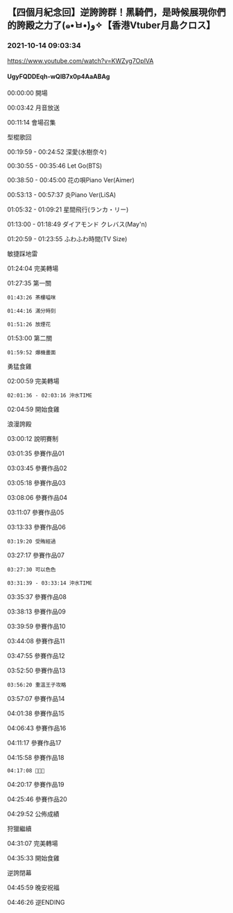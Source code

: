 ## 【四個月紀念回】逆誇誇群！黑騎們，是時候展現你們的誇殿之力了(๑•̀ㅂ•́)و✧【香港Vtuber月島クロス】
### 2021-10-14 09:03:34
https://www.youtube.com/watch?v=KWZyg7OplVA
#### UgyFQDDEqh-wQlB7x0p4AaABAg
00:00:00 開場

00:03:42 月音放送

00:11:14 會場召集



型棍歌回

00:19:59 - 00:24:52 深愛(水樹奈々)

00:30:55 - 00:35:46 Let Go(BTS)

00:38:50 - 00:45:00 花の唄Piano Ver(Aimer)

00:53:13 - 00:57:37 炎Piano Ver(LiSA)

01:05:32 - 01:09:21 星間飛行(ランカ・リー)

01:13:00 - 01:18:49 ダイアモンド クレバス(May'n)

01:20:59 - 01:23:55 ふわふわ時間(TV Size)



敏捷踩地雷

01:24:04 完美轉場

01:27:35 第一關

	01:43:26 茶樓嗌咪

	01:44:16 滿分時刻

	01:51:26 放煙花

01:53:00 第二關

	01:59:52 爆機畫面



勇猛食雞

02:00:59 完美轉場

	02:01:36 - 02:03:16 沖水TIME

02:04:59 開始食雞



浪漫誇殿

03:00:12 說明賽制

03:01:35 參賽作品01

03:03:45 參賽作品02

03:05:18 參賽作品03

03:08:06 參賽作品04

03:11:07 參賽作品05

03:13:33 參賽作品06

	03:19:20 受賄經過

03:27:17 參賽作品07

	03:27:30 可以色色

	03:31:39 - 03:33:14 沖水TIME

03:35:37 參賽作品08

03:38:13 參賽作品09

03:39:59 參賽作品10

03:44:08 參賽作品11

03:47:55 參賽作品12

03:52:50 參賽作品13

	03:56:20 重溫王子攻略

03:57:07 參賽作品14

04:01:38 參賽作品15

04:06:43 參賽作品16

04:11:17 參賽作品17

04:15:58 參賽作品18

	04:17:08 💩💩💩

04:20:17 參賽作品19

04:25:46 參賽作品20

04:29:52 公佈成績



狩獵繼續

04:31:07 完美轉場

04:35:33 開始食雞



逆誇閉幕

04:45:59 晚安祝福

04:46:26 逆ENDING

